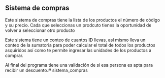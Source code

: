 ## Sistema de compras

Este sistema de compras tiene la lista de los productos el número de código y su precio.
Cada que seleccionas un prodcuto tienes la oportunidad de volver a seleccionar otro producto

Este sistema tiene un conteo de cuantos ID llevas, así mismo lleva un conteo de la sumatoria para poder 
calcular el total de todos los productos asquiridos así como te permite ingresar las unidades de los productos a comprar. 

Al final del programa tiene una validación de si esa persona es apta para recibir un descuento.# sistema_compras
